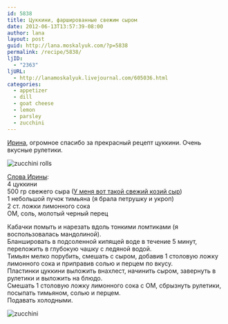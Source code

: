 ```yaml
---
id: 5838
title: Цуккини, фаршированные свежим сыром
date: 2012-06-13T13:57:39-08:00
author: lana
layout: post
guid: http://lana.moskalyuk.com/?p=5838
permalink: /recipe/5838/
ljID:
  - "2363"
ljURL:
  - http://lanamoskalyuk.livejournal.com/605036.html
categories:
  - appetizer
  - dill
  - goat cheese
  - lemon
  - parsley
  - zucchini
---
```

[Ирина](http://irenka2501.livejournal.com/199906.html#cutid1), огромное спасибо за прекрасный рецепт цуккини. Очень вкусные рулетики.

![zucchini rolls](http://farm9.staticflickr.com/8157/7184554169_5c7b38635e_z.jpg) 

[Слова Ирины](http://irenka2501.livejournal.com/199906.html#cutid1):  
4 цуккини  
500 гр свежего сыра ([У меня вот такой свежий козий сыр](http://www.worldsfoods.com/shop/pc/Couturier-Fresh-Goat-Cheese-1-Kg-log-38p222.htm))  
1 небольшой пучок тимьяна (я брала петрушку и укроп)  
2 ст. ложки лимонного сока  
ОМ, соль, молотый черный перец

Кабачки помыть и нарезать вдоль тонкими ломтиками (я воспользовалась мандолиной).  
Бланшировать в подсоленной кипящей воде в течение 5 минут, переложить в глубокую чашку с ледяной водой.  
Тимьян мелко порубить, смешать с сыром, добавив 1 столовую ложку лимонного сока и приправив солью и перцем по вкусу.  
Пластинки цуккини выложить внахлест, начинить сыром, завернуть в рулетики и выложить на блюдо.  
Смешать 1 столовую ложку лимонного сока с ОМ, сбрызнуть рулетики, посыпать тимьяном, солью и перцем.  
Подавать холодными.

![zucchini](http://farm8.staticflickr.com/7084/7369790474_3a05c9b57c_z.jpg)